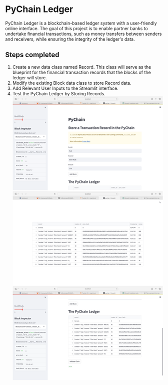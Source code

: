 # PyChain Ledger

PyChain Ledger is a blockchain-based ledger system with a user-friendly online interface. The goal of this project is to enable partner banks to undertake financial transactions, such as money transfers between senders and receivers, while ensuring the integrity of the ledger's data.

## Steps completed

1. Create a new data class named Record. This class will serve as the blueprint for the financial transaction records that the blocks of the ledger will store.
2. Modify the existing Block data class to store Record data.
3. Add Relevant User Inputs to the Streamlit interface.
4. Test the PyChain Ledger by Storing Records.
![Alt Text](https://github.com/Sujandar/Pychain/blob/a6f99c6efefd728f0bdbc7f2a9922f8c3ad1b96c/Screenshot%202023-06-29%20at%209.52.42%20PM.png)
![Alt Text](https://github.com/Sujandar/Pychain/blob/765c9763c352af6ce6f0616a4a1061cac76543f9/Screenshot%202023-06-29%20at%209.52.52%20PM.png)
![Alt Text](https://github.com/Sujandar/Pychain/blob/765c9763c352af6ce6f0616a4a1061cac76543f9/Screenshot%202023-06-29%20at%209.52.58%20PM.png)
